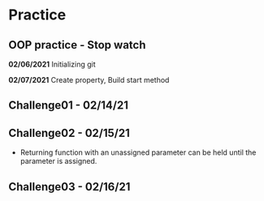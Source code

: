 # Practice

## OOP practice - Stop watch

**02/06/2021**
Initializing git

**02/07/2021** 
Create property, Build start method

## Challenge01 - 02/14/21


## Challenge02 - 02/15/21

* Returning function with an unassigned parameter can be held until the parameter is assigned.

## Challenge03 - 02/16/21

